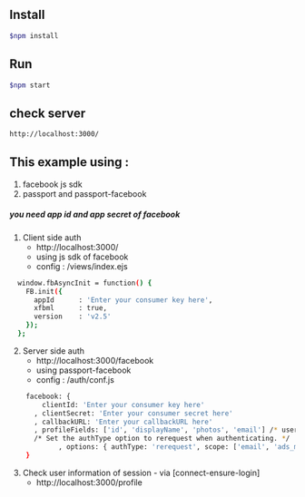 ## Install
```sh
$npm install
```

## Run
```sh
$npm start
```


## check server
```sh
http://localhost:3000/
```

## This example using :
1. facebook js sdk
2. passport and passport-facebook

##### you need app id and app secret of facebook

1. Client side auth
	- http://localhost:3000/
	- using js sdk of facebook
	- config : /views/index.ejs
```sh
  window.fbAsyncInit = function() {
    FB.init({
      appId      : 'Enter your consumer key here',
      xfbml      : true,
      version    : 'v2.5'
    });
  };
```
2. Server side auth
	- http://localhost:3000/facebook
	- using passport-facebook
	- config : /auth/conf.js
```sh
    facebook: {
        clientId: 'Enter your consumer key here'
      , clientSecret: 'Enter your consumer secret here'
      , callbackURL: 'Enter your callbackURL here'
      , profileFields: ['id', 'displayName', 'photos', 'email'] /* user informations to get */
      /* Set the authType option to rerequest when authenticating. */
			, options: { authType: 'rerequest', scope: ['email', 'ads_management', 'ads_read'] } /* permissions */
    }
```
3. Check user information of session - via [connect-ensure-login]
	- http://localhost:3000/profile